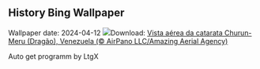 ## History Bing Wallpaper
Wallpaper date: 2024-04-12
![](https://www.bing.com/th?id=OHR.DragonWaterfall_PT-BR5875441012_UHD.jpg&w=1000)Download: [Vista aérea da catarata Churun-Meru (Dragão), Venezuela (© AirPano LLC/Amazing Aerial Agency)](https://www.bing.com/th?id=OHR.DragonWaterfall_PT-BR5875441012_UHD.jpg)

Auto get programm by LtgX
